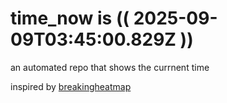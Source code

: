 # time_now is (( 2025-09-09T03:45:00.829Z ))

an automated repo that shows the currnent time

inspired by [breakingheatmap](https://github.com/breakingheatmap/breakingheatmap)